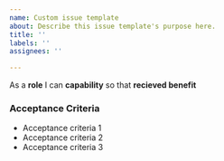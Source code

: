 ```yaml
---
name: Custom issue template
about: Describe this issue template's purpose here.
title: ''
labels: ''
assignees: ''

---
```


As a **role** I can **capability** so that  **recieved benefit** 

### Acceptance Criteria

- Acceptance criteria 1
- Acceptance criteria 2
- Acceptance criteria 3
